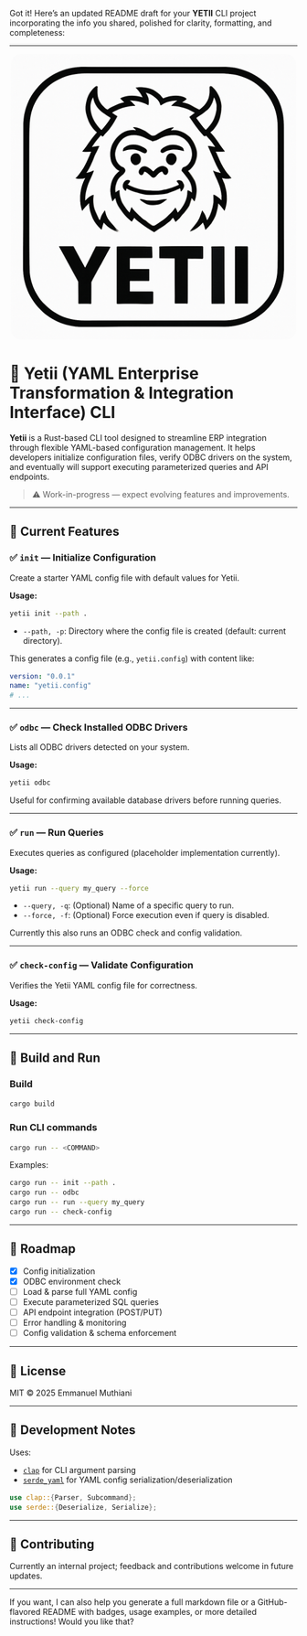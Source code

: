 Got it! Here’s an updated README draft for your **YETII** CLI project incorporating the info you shared, polished for clarity, formatting, and completeness:

---

<p align="center">
  <img src="logo.png" alt="YETII Logo" width="500" style="border-radius: 20px;" />
</p>

# 🧊 Yetii (YAML Enterprise Transformation & Integration Interface) CLI

**Yetii** is a Rust-based CLI tool designed to streamline ERP integration through flexible YAML-based configuration management. It helps developers initialize configuration files, verify ODBC drivers on the system, and eventually will support executing parameterized queries and API endpoints.

> ⚠️ Work-in-progress — expect evolving features and improvements.

---

## 🚀 Current Features

### ✅ `init` — Initialize Configuration

Create a starter YAML config file with default values for Yetii.

**Usage:**

```bash
yetii init --path .
```

* `--path, -p`: Directory where the config file is created (default: current directory).

This generates a config file (e.g., `yetii.config`) with content like:

```yaml
version: "0.0.1"
name: "yetii.config"
# ...
```

---

### ✅ `odbc` — Check Installed ODBC Drivers

Lists all ODBC drivers detected on your system.

**Usage:**

```bash
yetii odbc
```

Useful for confirming available database drivers before running queries.

---

### ✅ `run` — Run Queries

Executes queries as configured (placeholder implementation currently).

**Usage:**

```bash
yetii run --query my_query --force
```

* `--query, -q`: (Optional) Name of a specific query to run.
* `--force, -f`: (Optional) Force execution even if query is disabled.

Currently this also runs an ODBC check and config validation.

---

### ✅ `check-config` — Validate Configuration

Verifies the Yetii YAML config file for correctness.

**Usage:**

```bash
yetii check-config
```

---

## 🔧 Build and Run

### Build

```bash
cargo build
```

### Run CLI commands

```bash
cargo run -- <COMMAND>
```

Examples:

```bash
cargo run -- init --path .
cargo run -- odbc
cargo run -- run --query my_query
cargo run -- check-config
```

---

## 📅 Roadmap

* [x] Config initialization
* [x] ODBC environment check
* [ ] Load & parse full YAML config
* [ ] Execute parameterized SQL queries
* [ ] API endpoint integration (POST/PUT)
* [ ] Error handling & monitoring
* [ ] Config validation & schema enforcement

---

## 📄 License

MIT © 2025 Emmanuel Muthiani

---

## 🧪 Development Notes

Uses:

* [`clap`](https://docs.rs/clap/latest/clap/) for CLI argument parsing
* [`serde_yaml`](https://docs.rs/serde_yaml/latest/serde_yaml/) for YAML config serialization/deserialization

```rust
use clap::{Parser, Subcommand};
use serde::{Deserialize, Serialize};
```

---

## 🤝 Contributing

Currently an internal project; feedback and contributions welcome in future updates.

---

If you want, I can also help you generate a full markdown file or a GitHub-flavored README with badges, usage examples, or more detailed instructions! Would you like that?
